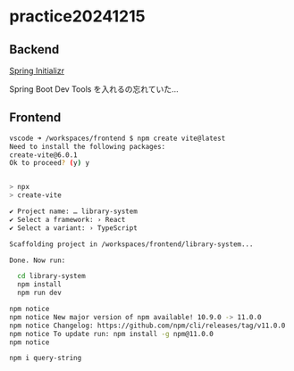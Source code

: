 # practice20241215


## Backend

[Spring Initializr](https://start.spring.io/#!type=maven-project&language=java&platformVersion=3.4.0&packaging=jar&jvmVersion=21&groupId=dev.mikoto2000.study.springboot.web&artifactId=practice20241215&name=practice20241215&description=Demo%20project%20for%20Spring%20Boot&packageName=dev.mikoto2000.study.springboot.web.practice20241215&dependencies=web,lombok,postgresql,data-jpa,data-rest)

Spring Boot Dev Tools を入れるの忘れていた...


## Frontend

```sh
vscode ➜ /workspaces/frontend $ npm create vite@latest
Need to install the following packages:
create-vite@6.0.1
Ok to proceed? (y) y


> npx
> create-vite

✔ Project name: … library-system
✔ Select a framework: › React
✔ Select a variant: › TypeScript

Scaffolding project in /workspaces/frontend/library-system...

Done. Now run:

  cd library-system
  npm install
  npm run dev

npm notice
npm notice New major version of npm available! 10.9.0 -> 11.0.0
npm notice Changelog: https://github.com/npm/cli/releases/tag/v11.0.0
npm notice To update run: npm install -g npm@11.0.0
npm notice
```

```sh
npm i query-string
```
